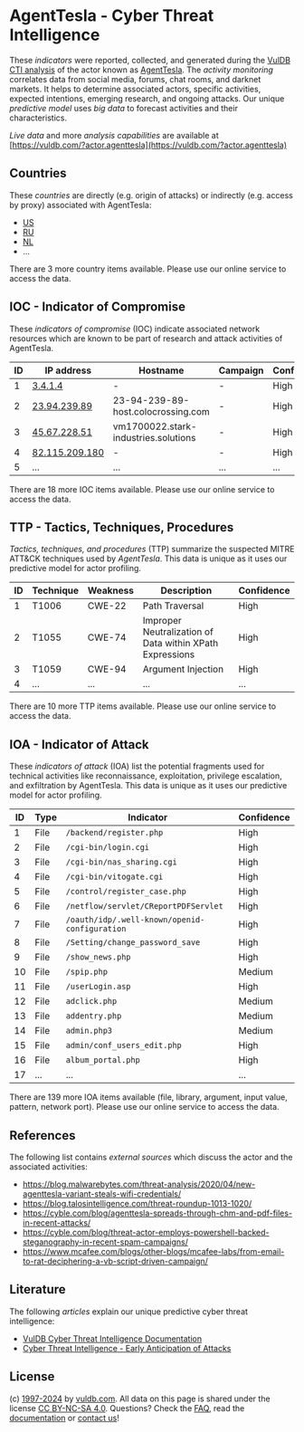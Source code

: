 # AgentTesla - Cyber Threat Intelligence

These _indicators_ were reported, collected, and generated during the [VulDB CTI analysis](https://vuldb.com/?kb.cti) of the actor known as [AgentTesla](https://vuldb.com/?actor.agenttesla). The _activity monitoring_ correlates data from social media, forums, chat rooms, and darknet markets. It helps to determine associated actors, specific activities, expected intentions, emerging research, and ongoing attacks. Our unique _predictive model_ uses _big data_ to forecast activities and their characteristics.

_Live data_ and more _analysis capabilities_ are available at [https://vuldb.com/?actor.agenttesla](https://vuldb.com/?actor.agenttesla)

## Countries

These _countries_ are directly (e.g. origin of attacks) or indirectly (e.g. access by proxy) associated with AgentTesla:

* [US](https://vuldb.com/?country.us)
* [RU](https://vuldb.com/?country.ru)
* [NL](https://vuldb.com/?country.nl)
* ...

There are 3 more country items available. Please use our online service to access the data.

## IOC - Indicator of Compromise

These _indicators of compromise_ (IOC) indicate associated network resources which are known to be part of research and attack activities of AgentTesla.

ID | IP address | Hostname | Campaign | Confidence
-- | ---------- | -------- | -------- | ----------
1 | [3.4.1.4](https://vuldb.com/?ip.3.4.1.4) | - | - | High
2 | [23.94.239.89](https://vuldb.com/?ip.23.94.239.89) | 23-94-239-89-host.colocrossing.com | - | High
3 | [45.67.228.51](https://vuldb.com/?ip.45.67.228.51) | vm1700022.stark-industries.solutions | - | High
4 | [82.115.209.180](https://vuldb.com/?ip.82.115.209.180) | - | - | High
5 | ... | ... | ... | ...

There are 18 more IOC items available. Please use our online service to access the data.

## TTP - Tactics, Techniques, Procedures

_Tactics, techniques, and procedures_ (TTP) summarize the suspected MITRE ATT&CK techniques used by _AgentTesla_. This data is unique as it uses our predictive model for actor profiling.

ID | Technique | Weakness | Description | Confidence
-- | --------- | -------- | ----------- | ----------
1 | T1006 | CWE-22 | Path Traversal | High
2 | T1055 | CWE-74 | Improper Neutralization of Data within XPath Expressions | High
3 | T1059 | CWE-94 | Argument Injection | High
4 | ... | ... | ... | ...

There are 10 more TTP items available. Please use our online service to access the data.

## IOA - Indicator of Attack

These _indicators of attack_ (IOA) list the potential fragments used for technical activities like reconnaissance, exploitation, privilege escalation, and exfiltration by AgentTesla. This data is unique as it uses our predictive model for actor profiling.

ID | Type | Indicator | Confidence
-- | ---- | --------- | ----------
1 | File | `/backend/register.php` | High
2 | File | `/cgi-bin/login.cgi` | High
3 | File | `/cgi-bin/nas_sharing.cgi` | High
4 | File | `/cgi-bin/vitogate.cgi` | High
5 | File | `/control/register_case.php` | High
6 | File | `/netflow/servlet/CReportPDFServlet` | High
7 | File | `/oauth/idp/.well-known/openid-configuration` | High
8 | File | `/Setting/change_password_save` | High
9 | File | `/show_news.php` | High
10 | File | `/spip.php` | Medium
11 | File | `/userLogin.asp` | High
12 | File | `adclick.php` | Medium
13 | File | `addentry.php` | Medium
14 | File | `admin.php3` | Medium
15 | File | `admin/conf_users_edit.php` | High
16 | File | `album_portal.php` | High
17 | ... | ... | ...

There are 139 more IOA items available (file, library, argument, input value, pattern, network port). Please use our online service to access the data.

## References

The following list contains _external sources_ which discuss the actor and the associated activities:

* https://blog.malwarebytes.com/threat-analysis/2020/04/new-agenttesla-variant-steals-wifi-credentials/
* https://blog.talosintelligence.com/threat-roundup-1013-1020/
* https://cyble.com/blog/agenttesla-spreads-through-chm-and-pdf-files-in-recent-attacks/
* https://cyble.com/blog/threat-actor-employs-powershell-backed-steganography-in-recent-spam-campaigns/
* https://www.mcafee.com/blogs/other-blogs/mcafee-labs/from-email-to-rat-deciphering-a-vb-script-driven-campaign/

## Literature

The following _articles_ explain our unique predictive cyber threat intelligence:

* [VulDB Cyber Threat Intelligence Documentation](https://vuldb.com/?kb.cti)
* [Cyber Threat Intelligence - Early Anticipation of Attacks](https://www.scip.ch/en/?labs.20201022)

## License

(c) [1997-2024](https://vuldb.com/?kb.changelog) by [vuldb.com](https://vuldb.com/?kb.about). All data on this page is shared under the license [CC BY-NC-SA 4.0](https://creativecommons.org/licenses/by-nc-sa/4.0/). Questions? Check the [FAQ](https://vuldb.com/?kb.faq), read the [documentation](https://vuldb.com/?kb) or [contact us](https://vuldb.com/?contact)!
